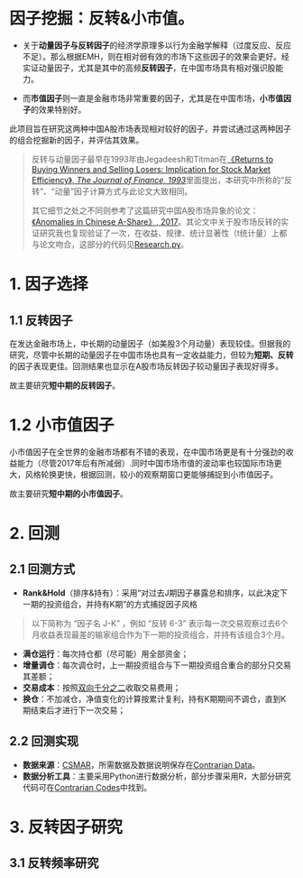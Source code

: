 # 因子挖掘：反转&小市值。

- 关于**动量因子与反转因子**的经济学原理多以行为金融学解释（过度反应、反应不足）。那么根据EMH，则在相对弱有效的市场下这些因子的效果会更好。经实证动量因子，尤其是其中的高频**反转因子**，在中国市场具有相对强识股能力。

- 而**市值因子**则一直是金融市场非常重要的因子，尤其是在中国市场，**小市值因子**的效果特别好。

此项目旨在研究这两种中国A股市场表现相对较好的因子，并尝试通过这两种因子的组合挖掘新的因子，并评估其效果。

> 反转与动量因子最早在1993年由Jegadeesh和Titman在[《Returns to Buying Winners and Selling Losers: Implication for Stock Market Efficiency》, *The Journal of Finance, 1993*](http://www.business.unr.edu/faculty/liuc/files/BADM742/Jegadeesh_Titman_1993.pdf)里面提出，本研究中所称的“反转”、“动量”因子计算方式与此论文大致相同。
> 
> 其它细节之处之不同则参考了这篇研究中国A股市场异象的论文：[《Anomalies in Chinese A-Share》, 2017](https://papers.ssrn.com/sol3/papers.cfm?abstract_id=2955144)。其论文中关于股市场反转的实证研究我也复现验证了一次，在收益、规律、统计显著性（t统计量）上都与论文吻合，这部分的代码见[Research.py](https://github.com/KasperLXK/Contrarian/blob/master/Contrarian%20Codes/Research.py)。

# 1. 因子选择

## 1.1 反转因子

在发达金融市场上，中长期的动量因子（如美股3个月动量）表现较佳。但据我的研究，尽管中长期的动量因子在中国市场也具有一定收益能力，但较为**短期、反转**的因子表现更佳。回测结果也显示在A股市场反转因子较动量因子表现好得多。

故主要研究**短中期的反转因子**。

# 1.2 小市值因子

小市值因子在全世界的金融市场都有不错的表现，在中国市场更是有十分强劲的收益能力（尽管2017年后有所减弱）.同时中国市场市值的波动率也较国际市场更大，风格轮换更快，根据回测，较小的观察期窗口更能够捕捉到小市值因子。

故主要研究**短中期的小市值因子**。

# 2. 回测

## 2.1 回测方式

- **Rank&Hold**（排序&持有）：采用“对过去J期因子暴露总和排序，以此决定下一期的投资组合，并持有K期”的方式捕捉因子风格
> 以下简称为 “因子名 J-K” ，例如 “反转 6-3” 表示每一次交易观察过去6个月收益表现最差的输家组合作为下一期的投资组合，并持有该组合3个月。
- **满仓运行**：每次持仓都（尽可能）用全部资金；
- **增量调仓**：每次调仓时，上一期投资组合与下一期投资组合重合的部分只交易其差额；
- **交易成本**：按照<u>双向千分之二</u>收取交易费用；
- **换仓**：不加减仓，净值变化的计算按累计复利，持有K期期间不调仓，直到K期结束后才进行下一次交易；

## 2.2 回测实现

- **数据来源**：[CSMAR](http://www.gtarsc.com/Home)，所需数据及数据说明保存在[Contrarian Data](https://github.com/KasperLXK/Contrarian/tree/master/Contrarian%20Data)。
- **数据分析工具**：主要采用Python进行数据分析，部分步骤采用R，大部分研究代码可在[Contrarian Codes](https://github.com/KasperLXK/Contrarian/tree/master/Contrarian%20Codes)中找到。

# 3. 反转因子研究

## 3.1 反转频率研究

